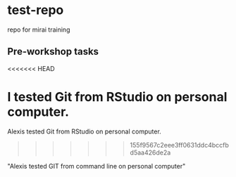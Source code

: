 # test-repo
 repo for mirai training


## Pre-workshop tasks

<<<<<<< HEAD

I tested Git from RStudio on personal computer.
=======
Alexis tested Git from RStudio on personal computer.
>>>>>>> 155f9567c2eee3ff0631ddc4bccfbd5aa426de2a

"Alexis tested GIT from command line on personal computer" 
